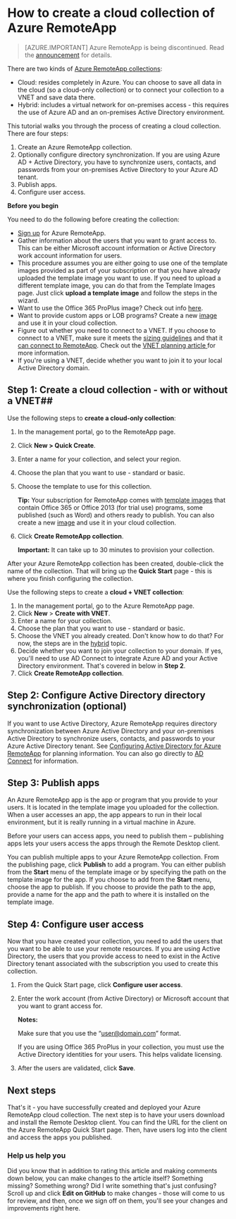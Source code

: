 <properties 
    pageTitle="How to create a cloud collection of Azure RemoteApp | Microsoft Azure" 
    description="Learn how to create a deployment of Azure RemoteApp that saves data in the Azure cloud." 
    services="remoteapp" 
    documentationCenter="" 
    authors="lizap" 
    manager="mbaldwin" 
    editor=""/>

<tags 
    ms.service="remoteapp" 
    ms.workload="compute" 
    ms.tgt_pltfrm="na" 
    ms.devlang="na" 
    ms.topic="article" 
    ms.date="08/15/2016" 
    ms.author="elizapo"/>

# <a name="how-to-create-a-cloud-collection-of-azure-remoteapp"></a>How to create a cloud collection of Azure RemoteApp

> [AZURE.IMPORTANT]
> Azure RemoteApp is being discontinued. Read the [announcement](https://go.microsoft.com/fwlink/?linkid=821148) for details.

There are two kinds of [Azure RemoteApp collections](remoteapp-collections.md): 

- Cloud: resides completely in Azure. You can choose to save all data in the cloud (so a cloud-only collection) or to connect your collection to a VNET and save data there.   
- Hybrid: includes a virtual network for on-premises access - this requires the use of Azure AD and an on-premises Active Directory environment.

This tutorial walks you through the process of creating a cloud collection. There are four steps: 

1.  Create an Azure RemoteApp collection.
2.  Optionally configure directory synchronization. If you are using Azure AD + Active Directory, you have to synchronize users, contacts, and passwords from your on-premises Active Directory to your Azure AD tenant.
5.  Publish apps.
6.  Configure user access.


**Before you begin**

You need to do the following before creating the collection:

- [Sign up](https://azure.microsoft.com/services/remoteapp/) for Azure RemoteApp. 
- Gather information about the users that you want to grant access to. This can be either Microsoft account information or Active Directory work account information for users.
- This procedure assumes you are either going to use one of the template images provided as part of your subscription or that you have already uploaded the template image you want to use. If you need to upload a different template image, you can do that from the Template Images page. Just click **upload a template image** and follow the steps in the wizard. 
- Want to use the Office 365 ProPlus image? Check out info [here](remoteapp-officesubscription.md).
- Want to provide custom apps or LOB programs? Create a new [image](remoteapp-imageoptions.md) and use it in your cloud collection.
- Figure out whether you need to connect to a VNET. If you choose to connect to a VNET, make sure it meets the [sizing guidelines](remoteapp-vnetsizing.md) and that it [can connect to RemoteApp](remoteapp-vnet.md). Check out the [VNET planning article ](remoteapp-planvnet.md)for more information.
- If you're using a VNET, decide whether you want to join it to your local Active Directory domain.

## <a name="step-1-create-a-cloud-collection---with-or-without-a-vnet"></a>Step 1: Create a cloud collection - with or without a VNET##


Use the following steps to **create a cloud-only collection**:

1. In the management portal, go to the RemoteApp page.
2. Click **New > Quick Create**.
3. Enter a name for your collection, and select your region.
4. Choose the plan that you want to use - standard or basic.
5. Choose the template to use for this collection. 

    **Tip:** Your subscription for RemoteApp comes with [template images](remoteapp-images.md) that contain Office 365 or Office 2013 (for trial use) programs, some published (such as Word) and others ready to publish. You can also create a new [image](remoteapp-imageoptions.md) and use it in your cloud collection.


1. Click **Create RemoteApp collection**.
    
    **Important:** It can take up to 30 minutes to provision your collection.

After your Azure RemoteApp collection has been created, double-click the name of the collection. That will bring up the **Quick Start** page - this is where you finish configuring the collection.

Use the following steps to create a **cloud + VNET collection**:

1. In the management portal, go to the Azure RemoteApp page.
2. Click **New** > **Create with VNET**.
3. Enter a name for your collection.
4. Choose the plan that you want to use - standard or basic.
5. Choose the VNET you already created. Don't know how to do that? For now, the steps are in the [hybrid](remoteapp-create-hybrid-deployment.md) topic.
6. Decide whether you want to join your collection to your domain. If yes, you'll need to use AD Connect to integrate Azure AD and your Active Directory environment. That's covered in below in **Step 2**.
6. Click **Create RemoteApp collection**.


## <a name="step-2-configure-active-directory-directory-synchronization-optional"></a>Step 2: Configure Active Directory directory synchronization (optional) ##

If you want to use Active Directory, Azure RemoteApp requires directory synchronization between Azure Active Directory and your on-premises Active Directory to synchronize users,  contacts, and passwords to your Azure Active Directory tenant. See [Configuring Active Directory for Azure RemoteApp](remoteapp-ad.md) for planning information. You can also go directly to [AD Connect](https://blogs.technet.microsoft.com/enterprisemobility/2014/08/04/connecting-ad-and-azure-ad-only-4-clicks-with-azure-ad-connect/) for information.

## <a name="step-3-publish-apps"></a>Step 3: Publish apps ##

An Azure RemoteApp app is the app or program that you provide to your users. It is located in the template image you uploaded for the collection. When a user accesses an app, the app appears to run in their local environment, but it is really running in a virtual machine in Azure. 

Before your users can access apps, you need to publish them – publishing apps lets your users access the apps through the Remote Desktop client.
 
You can publish multiple apps to your Azure RemoteApp collection. From the publishing page, click **Publish** to add a program. You can either publish from the **Start** menu of the template image or by specifying the path on the template image for the app. If you choose to add from the **Start** menu, choose the app to publish. If you choose to provide the path to the app, provide a name for the app and the path to where it is installed on the template image.

## <a name="step-4-configure-user-access"></a>Step 4: Configure user access ##

Now that you have created your collection, you need to add the users that you want to be able to use your remote resources. If you are using Active Directory, the users that you provide access to need to exist in the Active Directory tenant associated with the subscription you used to create this collection.

1.  From the Quick Start page, click **Configure user access**. 
2.  Enter the work account (from Active Directory) or Microsoft account that you want to grant access for.

    **Notes:** 

    Make sure that you use the “user@domain.com” format.

    If you are using Office 365 ProPlus in your collection, you must use the Active Directory identities for your users. This helps validate licensing. 

3.  After the users are validated, click **Save**.


## <a name="next-steps"></a>Next steps ##

That's it - you have successfully created and deployed your Azure RemoteApp cloud collection. The next step is to have your users download and install the Remote Desktop client. You can find the URL for the client on the Azure RemoteApp Quick Start page. Then, have users log into the client and access the apps you published.

### <a name="help-us-help-you"></a>Help us help you 
Did you know that in addition to rating this article and making comments down below, you can make changes to the article itself? Something missing? Something wrong? Did I write something that's just confusing? Scroll up and click **Edit on GitHub** to make changes - those will come to us for review, and then, once we sign off on them, you'll see your changes and improvements right here.